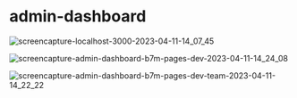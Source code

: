 # admin-dashboard


![screencapture-localhost-3000-2023-04-11-14_07_45](https://user-images.githubusercontent.com/63727924/231146337-49683827-e746-4322-aa71-642d0c1c0e4d.png)

![screencapture-admin-dashboard-b7m-pages-dev-2023-04-11-14_24_08](https://user-images.githubusercontent.com/63727924/231146984-80ebcac4-9f77-4012-b9ae-e5a3281b4e2a.png)

![screencapture-admin-dashboard-b7m-pages-dev-team-2023-04-11-14_22_22](https://user-images.githubusercontent.com/63727924/231146571-07ea6b4f-4a2d-4942-a31a-158c9e0bbc36.png)

